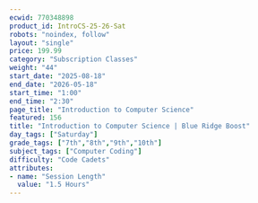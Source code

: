 ```yaml
---
ecwid: 770348898
product_id: IntroCS-25-26-Sat
robots: "noindex, follow"
layout: "single"
price: 199.99
category: "Subscription Classes"
weight: "44"
start_date: "2025-08-18"
end_date: "2026-05-18"
start_time: "1:00"
end_time: "2:30"
page_title: "Introduction to Computer Science"
featured: 156
title: "Introduction to Computer Science | Blue Ridge Boost"
day_tags: ["Saturday"]
grade_tags: ["7th","8th","9th","10th"]
subject_tags: ["Computer Coding"]
difficulty: "Code Cadets"
attributes:
- name: "Session Length"
  value: "1.5 Hours"
---
```

